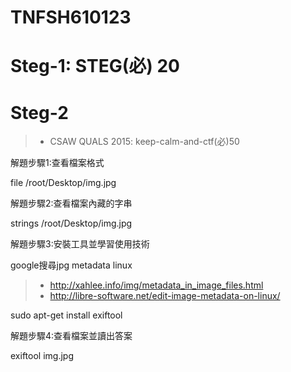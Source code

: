 # TNFSH610123

# Steg-1: STEG(必) 20

# Steg-2
>*  CSAW QUALS 2015: keep-calm-and-ctf(必)50

解題步驟1:查看檔案格式

file /root/Desktop/img.jpg


解題步驟2:查看檔案內藏的字串

strings /root/Desktop/img.jpg

解題步驟3:安裝工具並學習使用技術

google搜尋jpg metadata linux
>* http://xahlee.info/img/metadata_in_image_files.html
>* http://libre-software.net/edit-image-metadata-on-linux/


sudo apt-get install exiftool


解題步驟4:查看檔案並讀出答案



exiftool img.jpg

